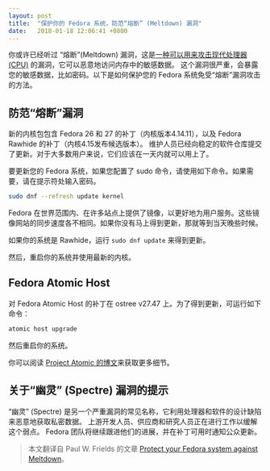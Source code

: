 ```yaml
---
layout: post
title:  "保护你的 Fedora 系统，防范“熔断” (Meltdown) 漏洞"
date:   2018-01-18 12:06:41 +0800
---
```


你或许已经听过 “熔断”(Meltdown) 漏洞，这是[一种可以用来攻击现代处理器 (CPU)](https://meltdownattack.com/) 的漏洞，它可以恶意地访问内存中的敏感数据。
这个漏洞很严重，会暴露您的敏感数据，比如密码。以下是如何保护您的 Fedora 系统免受“熔断”漏洞攻击的方法。

## 防范“熔断”漏洞

新的内核包包含 Fedora 26 和 27 的补丁（内核版本4.14.11），以及 Fedora Rawhide 的补丁（内核4.15发布候选版本）。
维护人员已经向稳定的软件仓库提交了更新。对于大多数用户来说，它们应该在一天内就可以用上了。

要更新您的 Fedora 系统，如果您配置了 sudo 命令，请使用如下命令。如果需要，请在提示符处输入密码。

````bash
sudo dnf --refresh update kernel
````

Fedora 在世界范围内、在许多站点上提供了镜像，以更好地为用户服务。这些镜像网站的同步速度各不相同。如果你没有马上得到更新，那就等到当天晚些时候。

如果你的系统是 Rawhide，运行 `sudo dnf update` 来得到更新。

然后，重启你的系统并使用最新的内核。

## Fedora Atomic Host

对 Fedora Atomic Host 的补丁在 ostree v27.47 上。为了得到更新，可运行如下命令：

````bash
atomic host upgrade
````

然后重启你的系统。

你可以阅读 [Project Atomic 的博文](http://www.projectatomic.io/blog/2018/01/fedora-atomic-4-jan-18/)来获取更多细节。

## 关于“幽灵” (Spectre) 漏洞的提示

“幽灵” (Spectre) 是另一个严重漏洞的常见名称，它利用处理器和软件的设计缺陷来恶意地获取私密数据。
上游开发人员、供应商和研究人员正在进行工作以缓解这个弱点。
Fedora 团队将继续跟进他们的进展，并在补丁可用时通知公众更新。

> 本文翻译自 Paul W. Frields 的文章 [Protect your Fedora system against Meltdown](https://fedoramagazine.org/protect-fedora-system-meltdown/)。
